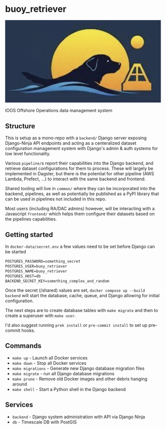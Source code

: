 # buoy_retriever

![Logo](./docs/logo.jpg)

IOOS Offshore Operations data management system

## Structure

This is setup as a mono-repo with a `backend/` Django server exposing Django-Ninja API endpoints and acting as a centeralized dataset configuration management system with Django's admin & auth systems for low level functionality.

Various `pipeline/`s report their capabilities into the Django backend, and retrieve dataset configurations for them to process. These will largely be implemented in Dagster, but there is the potential for other pipeline (AWS Lambda, Prefect, ...) to interact with the same backend and frontend.

Shared tooling will live in `common/` where they can be incorporated into the backend, pipelines, as well as potentially be published as a PyPI library that can be used in pipelines not included in this repo.

Most users (including RA/DAC admins) however, will be interacting with a Javascript `frontend/` which helps them configure their datasets based on the pipelines capabilities.

## Getting started

In `docker-data/secret.env` a few values need to be set before Django can be started

```
POSTGRES_PASSWORD=something_secret
POSTGRES_USER=buoy_retriever
POSTGRES_NAME=buoy_retriever
POSTGRES_HOST=db
BACKEND_SECRET_KEY=something_complex_and_random
```

Once the secret (/shared) values are set, `docker compose up --build backend` will start the database, cache, queue, and Django allowing for initial configuration.

The next steps are to create database tables with `make migrate` and then to create a superuser with `make user`.

I'd also suggest running `prek install` or `pre-commit install` to set up pre-commit hooks.

## Commands

- `make up` - Launch all Docker services
- `make down` - Stop all Docker services
- `make migrations` - Generate new Django database migration files
- `make migrate` - run all Django database migrations
- `make prune` - Remove old Docker images and other debris hanging around
- `make shell` - Start a Python shell in the Django backend

## Services

- `backend` - Django system administration with API via Django Ninja
- `db` - Timescale DB with PostGIS
